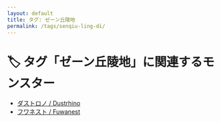 ```yaml
---
layout: default
title: タグ: ゼーン丘陵地
permalink: /tags/senqiu-ling-di/
---
```

# 🏷️ タグ「ゼーン丘陵地」に関連するモンスター

- [ダストロノ / Dustrhino](/monsterdex/monster/Dustrhino.html)
- [フワネスト / Fuwanest](/monsterdex/monster/Fuwanest.html)